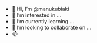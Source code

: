 - 👋 Hi, I’m @manukubiaki
- 👀 I’m interested in ...
- 🌱 I’m currently learning ...
- 💞️ I’m looking to collaborate on ...
- 📫 
